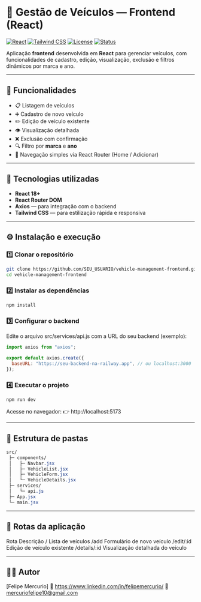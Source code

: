 # 🚗 Gestão de Veículos — Frontend (React)

[![React](https://img.shields.io/badge/React-18.2.0-blue)](https://react.dev/)
[![Tailwind CSS](https://img.shields.io/badge/TailwindCSS-3.x-38BDF8)](https://tailwindcss.com/)
[![License](https://img.shields.io/badge/license-MIT-green)](LICENSE)
[![Status](https://img.shields.io/badge/status-em_desenvolvimento-yellow)]()

Aplicação **frontend** desenvolvida em **React** para gerenciar veículos, com funcionalidades de cadastro, edição, visualização, exclusão e filtros dinâmicos por marca e ano.

---

## 🚀 Funcionalidades

- 📋 Listagem de veículos  
- ➕ Cadastro de novo veículo  
- ✏️ Edição de veículo existente  
- 👁️ Visualização detalhada  
- ❌ Exclusão com confirmação  
- 🔍 Filtro por **marca** e **ano**  
- 🧭 Navegação simples via React Router (Home / Adicionar)

---

## 🧰 Tecnologias utilizadas

- **React 18+**
- **React Router DOM**
- **Axios** — para integração com o backend
- **Tailwind CSS** — para estilização rápida e responsiva

---

## ⚙️ Instalação e execução

### 1️⃣ Clonar o repositório
```bash
git clone https://github.com/SEU_USUARIO/vehicle-management-frontend.git
cd vehicle-management-frontend
```

### 2️⃣ Instalar as dependências
```bash
npm install
```
### 3️⃣ Configurar o backend
Edite o arquivo src/services/api.js com a URL do seu backend (exemplo):

```js
import axios from "axios";

export default axios.create({
  baseURL: "https://seu-backend-na-railway.app", // ou localhost:3000
});
```

### 4️⃣ Executar o projeto
```bash
npm run dev
```
Acesse no navegador:
👉 http://localhost:5173

---

## 🧭 Estrutura de pastas
```css
src/
 ├─ components/
 │   ├─ Navbar.jsx
 │   ├─ VehicleList.jsx
 │   ├─ VehicleForm.jsx
 │   └─ VehicleDetails.jsx
 ├─ services/
 │   └─ api.js
 ├─ App.jsx
 └─ main.jsx
```

---

## 🧩 Rotas da aplicação
Rota	Descrição
/	Lista de veículos
/add	Formulário de novo veículo
/edit/:id	Edição de veículo existente
/details/:id	Visualização detalhada do veículo

---

## 🧑‍💻 Autor
[Felipe Mercurio]
💼 https://www.linkedin.com/in/felipemercurio/
📧 mercuriofelipe10@gmail.com
